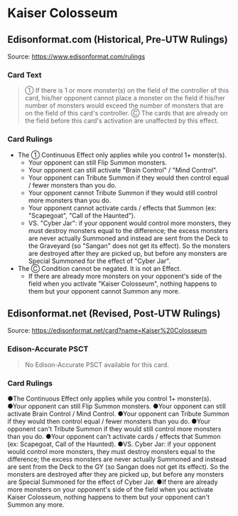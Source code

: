 # Kaiser Colosseum

## Edisonformat.com (Historical, Pre-UTW Rulings)

Source: https://www.edisonformat.com/rulings

### Card Text

> ① If there is 1 or more monster(s) on the field of the controller of this card, his/her opponent cannot place a monster on the field if his/her number of monsters would exceed the number of monsters that are on the field of this card's controller. Ⓒ The cards that are already on the field before this card's activation are unaffected by this effect.

### Card Rulings

*   The ① Continuous Effect only applies while you control 1+ monster(s).
    *   Your opponent can still Flip Summon monsters.
    *   Your opponent can still activate "Brain Control" / "Mind Control".
    *   Your opponent can Tribute Summon if they would then control equal / fewer monsters than you do.
    *   Your opponent cannot Tribute Summon if they would still control more monsters than you do.
    *   Your opponent cannot activate cards / effects that Summon (ex: "Scapegoat", "Call of the Haunted").
    *   VS. "Cyber Jar": if your opponent would control more monsters, they must destroy monsters equal to the difference; the excess monsters are never actually Summoned and instead are sent from the Deck to the Graveyard (so "Sangan" does not get its effect). So the monsters are destroyed after they are picked up, but before any monsters are Special Summoned for the effect of "Cyber Jar".
*   The Ⓒ Condition cannot be negated. It is not an Effect.
    *   If there are already more monsters on your opponent's side of the field when you activate "Kaiser Colosseum", nothing happens to them but your opponent cannot Summon any more.

## Edisonformat.net (Revised, Post-UTW Rulings)

Source: https://edisonformat.net/card?name=Kaiser%20Colosseum

### Edison-Accurate PSCT

> No Edison-Accurate PSCT available for this card.

### Card Rulings

●The Continuous Effect only applies while you control 1+ monster(s).
●Your opponent can still Flip Summon monsters.
●Your opponent can still activate Brain Control / Mind Control.
●Your opponent can Tribute Summon if they would then control equal / fewer monsters than you do.
●Your opponent can't Tribute Summon if they would still control more monsters than you do.
●Your opponent can't activate cards / effects that Summon (ex: Scapegoat, Call of the Haunted).
●VS. Cyber Jar: if your opponent would control more monsters, they must destroy monsters equal to the difference; the excess monsters are never actually Summoned and instead are sent from the Deck to the GY (so Sangan does not get its effect). So the monsters are destroyed after they are picked up, but before any monsters are Special Summoned for the effect of Cyber Jar.
●If there are already more monsters on your opponent's side of the field when you activate Kaiser Colosseum, nothing happens to them but your opponent can't Summon any more.
            